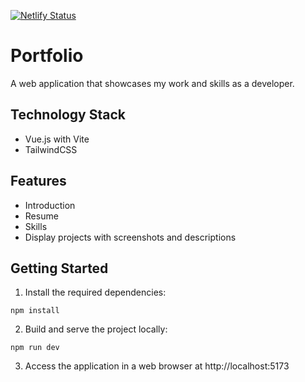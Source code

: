 [![Netlify Status](https://api.netlify.com/api/v1/badges/8789a72a-eaf2-4390-a329-c006674c525f/deploy-status)](https://app.netlify.com/sites/guillaume-cazin/deploys)

# Portfolio

A web application that showcases my work and skills as a developer.

## Technology Stack

- Vue.js with Vite
- TailwindCSS

## Features

- Introduction
- Resume
- Skills
- Display projects with screenshots and descriptions


## Getting Started

1. Install the required dependencies:

```npm install```

2. Build and serve the project locally:

``npm run dev``

3. Access the application in a web browser at http://localhost:5173

